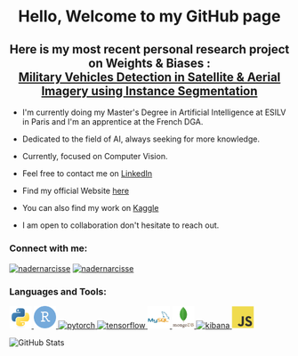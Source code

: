 <h1 align="center">Hello, Welcome to my GitHub page</h1>
<h2 align="center">Here is my most recent personal research project on Weights & Biases : <br> <a href="https://api.wandb.ai/links/nadernarcisse/rca22nv1" target="_blank">Military Vehicles Detection in Satellite & Aerial Imagery using Instance Segmentation</a></h2>

- I'm currently doing my Master's Degree in Artificial Intelligence at ESILV in Paris and I'm an apprentice at the French DGA.

- Dedicated to the field of AI, always seeking for more knowledge.

- Currently, focused on Computer Vision. 

- Feel free to contact me on <a href="https://www.linkedin.com/in/nadernarcisse/">LinkedIn</a> 

- Find my official Website <a href="https://www.nadernarcisse.com">here</a>

- You can also find my work on <a href="https://www.kaggle.com/nadernarcisse" target="_blank">Kaggle</a>  

- I am open to collaboration don't hesitate to reach out.

<h3 align="left">Connect with me:</h3>
<p align="left">
<a href="https://www.linkedin.com/in/nadernarcisse/" target="blank"><img align="center" src="https://raw.githubusercontent.com/rahuldkjain/github-profile-readme-generator/master/src/images/icons/Social/linked-in-alt.svg" alt="nadernarcisse" height="30" width="40" /></a>
<a href="https://www.kaggle.com/nadernarcisse" target="blank"><img align="center" src="https://raw.githubusercontent.com/rahuldkjain/github-profile-readme-generator/master/src/images/icons/Social/kaggle.svg" alt="nadernarcisse" height="30" width="40" /></a>
</p>

<h3 align="left">Languages and Tools:</h3>
<p align="left"> 
<a href="https://www.python.org" target="_blank"> <img src="https://raw.githubusercontent.com/devicons/devicon/master/icons/python/python-original.svg" alt="python" width="40" height="40"/> </a> <a href="https://www.rstudio.com" target="_blank"> <img src="https://raw.githubusercontent.com/devicons/devicon/master/icons/rstudio/rstudio-original.svg" alt="python" width="40" height="40"/> </a> <a href="https://pytorch.org/" target="_blank"> <img src="https://www.vectorlogo.zone/logos/pytorch/pytorch-icon.svg" alt="pytorch" width="40" height="40"/> </a> <a href="https://www.tensorflow.org" target="_blank"> <img src="https://www.vectorlogo.zone/logos/tensorflow/tensorflow-icon.svg" alt="tensorflow" width="40" height="40"/> </a> <a href="https://www.mysql.com/" target="_blank"> <img src="https://raw.githubusercontent.com/devicons/devicon/master/icons/mysql/mysql-original-wordmark.svg" alt="mysql" width="40" height="40"/> </a> <a href="https://www.mongodb.com/" target="_blank"> <img src="https://raw.githubusercontent.com/devicons/devicon/master/icons/mongodb/mongodb-original-wordmark.svg" alt="mongodb" width="40" height="40"/> </a> <a href="https://www.elastic.co/kibana" target="_blank"> <img src="https://www.vectorlogo.zone/logos/elasticco_kibana/elasticco_kibana-icon.svg" alt="kibana" width="40" height="40"/> </a> <a href="https://developer.mozilla.org/en-US/docs/Web/JavaScript" target="_blank"> <img src="https://raw.githubusercontent.com/devicons/devicon/master/icons/javascript/javascript-original.svg" alt="javascript" width="40" height="40"/> </a>
</p>

![GitHub Stats](https://github-readme-stats.vercel.app/api?username=NaderNarcisse&theme=aura_dark)

